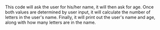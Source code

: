 This code will ask the user for his/her name, it will then ask for age.  Once both values are determined by user input, it will calculate the number of letters in the user's name.  Finally, it will print out the user's name and age, along with how many letters are in the name.
